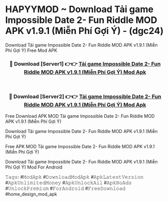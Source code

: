 # HAPYYMOD ~ Download Tải game Impossible Date 2- Fun Riddle MOD APK v1.9.1 (Miễn Phí Gợi Ý) - (dgc24)
Download Tải game Impossible Date 2- Fun Riddle MOD APK v1.9.1 (Miễn Phí Gợi Ý) Free Mod APK

<div align="center">
<h3>🔴 Download [Server1] 👉👉 <a href="https://apk-comot.site?title=Tải_game_Impossible_Date_2-_Fun_Riddle_MOD_APK_v1.9.1_(Miễn_Phí_Gợi_Ý)">Tải game Impossible Date 2- Fun Riddle MOD APK v1.9.1 (Miễn Phí Gợi Ý) Mod Apk</a></h3><br>

<h3>🔴 Download [Server2] 👉👉 <a href="https://apk-comot.site?title=Tải_game_Impossible_Date_2-_Fun_Riddle_MOD_APK_v1.9.1_(Miễn_Phí_Gợi_Ý)">Tải game Impossible Date 2- Fun Riddle MOD APK v1.9.1 (Miễn Phí Gợi Ý) Mod Apk</a></h3>
</div>


Free Download APK MOD Tải game Impossible Date 2- Fun Riddle MOD APK v1.9.1 (Miễn Phí Gợi Ý)

Download Tải game Impossible Date 2- Fun Riddle MOD APK v1.9.1 (Miễn Phí Gợi Ý) 

Free APK MOD Tải game Impossible Date 2- Fun Riddle MOD APK v1.9.1 (Miễn Phí Gợi Ý) 

Download Tải game Impossible Date 2- Fun Riddle MOD APK v1.9.1 (Miễn Phí Gợi Ý) Mod For Android

𝚃𝚊𝚐𝚜: #𝙼𝚘𝚍𝙰𝚙𝚔 #𝙳𝚘𝚠𝚗𝚕𝚘𝚊𝚍𝙼𝚘𝚍𝙰𝚙𝚔 #𝙰𝚙𝚔𝙻𝚊𝚝𝚎𝚜𝚝𝚅𝚎𝚛𝚜𝚒𝚘𝚗 #𝙰𝚙𝚔𝚄𝚗𝚕𝚒𝚖𝚒𝚝𝚎𝚍𝙼𝚘𝚗𝚎𝚢 #𝙰𝚙𝚔𝚄𝚗𝚕𝚘𝚌𝚔𝙰𝚕𝚕 #𝙰𝚙𝚔𝙽𝚘𝙰𝚍𝚜 #𝚄𝚗𝚕𝚘𝚌𝚔𝙿𝚛𝚎𝚖𝚒𝚞𝚖 #𝙵𝚘𝚛𝙰𝚗𝚍𝚛𝚘𝚒𝚍 #𝙵𝚛𝚎𝚎𝙳𝚘𝚠𝚗𝚕𝚘𝚊𝚍 #home_design_mod_apk